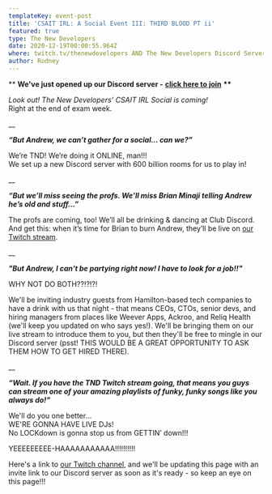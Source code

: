 ```yaml
---
templateKey: event-post
title: 'CSAIT IRL: A Social Event III: THIRD BLOOD PT ii'
featured: true
type: The New Developers
date: 2020-12-19T00:00:55.964Z
where: twitch.tv/thenewdevelopers AND The New Developers Discord Server
author: Rodney
---
```

\*\* **We've just opened up our Discord server -** [**click here to join**](https://discord.gg/6HhEKmbWf2) **\*\***

_Look out! The New Developers’ CSAIT IRL Social is coming!_ \
Right at the end of exam week.

__

**_“But Andrew, we can’t gather for a social… can we?”_**

We’re TND! We’re doing it ONLINE, man!!!\
We set up a new Discord server with 600 billion rooms for us to play in!

__

**_“But we’ll miss seeing the profs. We’ll miss Brian Minaji telling Andrew he’s old and stuff…”_**

The profs are coming, too! We’ll all be drinking & dancing at Club Discord.\
And get this: when it’s time for Brian to burn Andrew, they’ll be live on [our Twitch stream](https://www.twitch.tv/thenewdevelopers).

__

**_"But Andrew, I can't be partying right now! I have to look for a job!!"_**

WHY NOT DO BOTH??!?!?!

We'll be inviting industry guests from Hamilton-based tech companies to have a drink with us that night - that means CEOs, CTOs, senior devs, and hiring managers from places like Weever Apps, Ackroo, and Reliq Health (we'll keep you updated on who says yes!). We'll be bringing them on our live stream to introduce them to you, but then they'll be free to mingle in our Discord server (psst! THIS WOULD BE A GREAT OPPORTUNITY TO ASK THEM HOW TO GET HIRED THERE).

__

**_“Wait. If you have the TND Twitch stream going, that means you guys can stream one of your amazing playlists of funky, funky songs like you always do!"_**

We'll do you one better...\
WE'RE GONNA HAVE LIVE DJs!\
No LOCKdown is gonna stop us from GETTIN’ down!!!

YEEEEEEEEE-HAAAAAAAAAAA!!!!!!!!!!

Here's a link to [our Twitch channel](https://www.twitch.tv/thenewdevelopers), and we'll be updating this page with an invite link to our Discord server as soon as it's ready - so keep an eye on this page!!!
